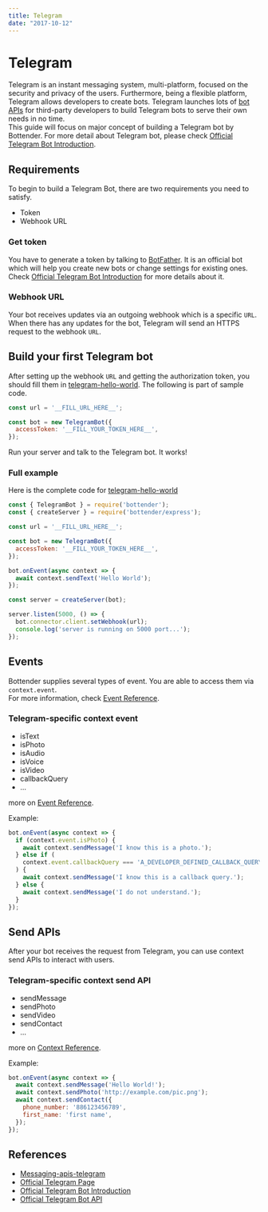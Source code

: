 ```yaml
---
title: Telegram
date: "2017-10-12"
---
```


# Telegram

Telegram is an instant messaging system, multi-platform, focused on the security and privacy of the users. Furthermore, being a flexible platform, Telegram allows developers to create bots. Telegram launches lots of [bot APIs](https://core.telegram.org/bots/api) for third-party developers to build Telegram bots to serve their own needs in no time.  
This guide will focus on major concept of building a Telegram bot by Bottender. For more detail about Telegram bot, please check [Official Telegram Bot Introduction](https://core.telegram.org/bots).

## Requirements

To begin to build a Telegram Bot, there are two requirements you need to satisfy.
- Token
- Webhook URL

### Get token

You have to generate a token by talking to [BotFather](https://telegram.me/botfather). It is an official bot which will help you create new bots or change settings for existing ones.  
Check [Official Telegram Bot Introduction](https://core.telegram.org/bots#6-botfather) for more details about it.

### Webhook URL

Your bot receives updates via an outgoing webhook which is a specific `URL`. When there has any updates for the bot, Telegram will send an HTTPS request to the webhook `URL`.

## Build your first Telegram bot

After setting up the webhook `URL` and getting the authorization token, you should fill them in [telegram-hello-world](https://github.com/Yoctol/bottender/tree/master/examples/telegram-hello-world/index.js). The following is part of sample code.

```js
const url = '__FILL_URL_HERE__';

const bot = new TelegramBot({
  accessToken: '__FILL_YOUR_TOKEN_HERE__',
});
```

Run your server and talk to the Telegram bot. It works!

### Full example

Here is the complete code for [telegram-hello-world](https://github.com/Yoctol/bottender/tree/master/examples/telegram-hello-world/index.js)

```js
const { TelegramBot } = require('bottender');
const { createServer } = require('bottender/express');

const url = '__FILL_URL_HERE__';

const bot = new TelegramBot({
  accessToken: '__FILL_YOUR_TOKEN_HERE__',
});

bot.onEvent(async context => {
  await context.sendText('Hello World');
});

const server = createServer(bot);

server.listen(5000, () => {
  bot.connector.client.setWebhook(url);
  console.log('server is running on 5000 port...');
});
```

## Events

Bottender supplies several types of event. You are able to access them via `context.event`.  
For more information, check [Event Reference](./APIReference-Event).

### Telegram-specific context event

- isText
- isPhoto
- isAudio
- isVoice
- isVideo
- callbackQuery
- ...

more on [Event Reference](./APIReference-Event).

Example:
```js
bot.onEvent(async context => {
  if (context.event.isPhoto) {
    await context.sendMessage('I know this is a photo.');
  } else if (
    context.event.callbackQuery === 'A_DEVELOPER_DEFINED_CALLBACK_QUERY'
  ) {
    await context.sendMessage('I know this is a callback query.');
  } else {
    await context.sendMessage('I do not understand.');
  }
});
```

## Send APIs

After your bot receives the request from Telegram, you can use context send APIs to interact with users.

### Telegram-specific context send API

- sendMessage
- sendPhoto
- sendVideo
- sendContact
- ...

more on [Context Reference](./APIReference-Context).

Example:
```js
bot.onEvent(async context => {
  await context.sendMessage('Hello World!');
  await context.sendPhoto('http://example.com/pic.png');
  await context.sendContact({
    phone_number: '886123456789',
    first_name: 'first name',
  });
});

```

## References

- [Messaging-apis-telegram](https://github.com/Yoctol/messaging-apis/tree/master/packages/messaging-api-telegram)
- [Official Telegram Page](https://telegram.org)
- [Official Telegram Bot Introduction](https://core.telegram.org/bots)
- [Official Telegram Bot API](https://core.telegram.org/bots/api)
